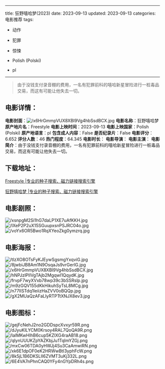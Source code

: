 
---
title: 狂野嘻哈梦(2023)
date: 2023-09-13
updated: 2023-09-13
categories: 电影推荐
tags:
- 动作
- 犯罪
- 惊悚

- Polish (Polski)
- pl
---


> 由于没钱支付录音棚的费用，一名有犯罪前科的嘻哈新星冒险进行一桩毒品交易，而这有可能让他失去一切。

## **电影详情**：

**电影封面**：<img src="https://image.tmdb.org/t/p/w200/x6HrGmmpVUX8XBI9Vg4hbSsdBCX.jpg" alt="/x6HrGmmpVUX8XBI9Vg4hbSsdBCX.jpg" title="/x6HrGmmpVUX8XBI9Vg4hbSsdBCX.jpg">
**电影名称**：狂野嘻哈梦
**原产地片名**：Freestyle
**电影上映时间**：2023-09-13
**电影上映国家**：Polish (Polski)
**原产地语言**：pl
**包含成人内容**：False
**是否纪录片**：False
**电影评分**：6.652
**评分人数**：46
**热门程度**：64.345
**电影时长**：
**电影导演**：
**电影主演**：
**电影简介**：由于没钱支付录音棚的费用，一名有犯罪前科的嘻哈新星冒险进行一桩毒品交易，而这有可能让他失去一切。

## **下载地址**：
[Freestyle |专业的种子搜索、磁力链接搜索引擎](https://movie.amd794.com:2083/?search=Freestyle&ordering=&mode=match_phrase&page_size=10&page=1)

[狂野嘻哈梦 |专业的种子搜索、磁力链接搜索引擎](https://movie.amd794.com:2083/?search=%E7%8B%82%E9%87%8E%E5%98%BB%E5%93%88%E6%A2%A6&ordering=&mode=match_phrase&page_size=10&page=1)
 

## **电影剧照**：
<img src="https://image.tmdb.org/t/p/original/xsnpgM2Si1hG7daLP1XE7uAfKKH.jpg" alt="/xsnpgM2Si1hG7daLP1XE7uAfKKH.jpg" title="/xsnpgM2Si1hG7daLP1XE7uAfKKH.jpg"><img src="https://image.tmdb.org/t/p/original/lXeP2P2uX15SGuupxsnPSJRC04o.jpg" alt="/lXeP2P2uX15SGuupxsnPSJRC04o.jpg" title="/lXeP2P2uX15SGuupxsnPSJRC04o.jpg"><img src="https://image.tmdb.org/t/p/original/voYx6OR5Bwo1RqXYeoZkg0ymzrq.jpg" alt="/voYx6OR5Bwo1RqXYeoZkg0ymzrq.jpg" title="/voYx6OR5Bwo1RqXYeoZkg0ymzrq.jpg">

## **电影海报**：
<img src="https://image.tmdb.org/t/p/original/tlzXO8OTsFyKJEywSgsmgYxqviG.jpg" alt="/tlzXO8OTsFyKJEywSgsmgYxqviG.jpg" title="/tlzXO8OTsFyKJEywSgsmgYxqviG.jpg"><img src="https://image.tmdb.org/t/p/original/8jwbiJB8Am1N9OsqaJs9vrGerlG.jpg" alt="/8jwbiJB8Am1N9OsqaJs9vrGerlG.jpg" title="/8jwbiJB8Am1N9OsqaJs9vrGerlG.jpg"><img src="https://image.tmdb.org/t/p/original/x6HrGmmpVUX8XBI9Vg4hbSsdBCX.jpg" alt="/x6HrGmmpVUX8XBI9Vg4hbSsdBCX.jpg" title="/x6HrGmmpVUX8XBI9Vg4hbSsdBCX.jpg"><img src="https://image.tmdb.org/t/p/original/hNPJzlPlIVgTAjb2Mgqwl1QqydK.jpg" alt="/hNPJzlPlIVgTAjb2Mgqwl1QqydK.jpg" title="/hNPJzlPlIVgTAjb2Mgqwl1QqydK.jpg"><img src="https://image.tmdb.org/t/p/original/frvpF7wyXVxb78wp39c3bSSRslp.jpg" alt="/frvpF7wyXVxb78wp39c3bSSRslp.jpg" title="/frvpF7wyXVxb78wp39c3bSSRslp.jpg"><img src="https://image.tmdb.org/t/p/original/m9zGQV155dKkHikuhSyTsL8MCg.jpg" alt="/m9zGQV155dKkHikuhSyTsL8MCg.jpg" title="/m9zGQV155dKkHikuhSyTsL8MCg.jpg"><img src="https://image.tmdb.org/t/p/original/n77IISTdq1leiizHaZVV0oBQQp.jpg" alt="/n77IISTdq1leiizHaZVV0oBQQp.jpg" title="/n77IISTdq1leiizHaZVV0oBQQp.jpg"><img src="https://image.tmdb.org/t/p/original/gX2MUaQzAFaLIyRTPTtXNJX8ev3.jpg" alt="/gX2MUaQzAFaLIyRTPTtXNJX8ev3.jpg" title="/gX2MUaQzAFaLIyRTPTtXNJX8ev3.jpg">

## **电影图标**：
<img src="https://image.tmdb.org/t/p/original/gejFcNehJ2no2GDDspcXvxyr59R.png" alt="/gejFcNehJ2no2GDDspcXvxyr59R.png" title="/gejFcNehJ2no2GDDspcXvxyr59R.png"><img src="https://image.tmdb.org/t/p/original/dJyuKlLYCM0Krsoy4RAL7QoQA9R.png" alt="/dJyuKlLYCM0Krsoy4RAL7QoQA9R.png" title="/dJyuKlLYCM0Krsoy4RAL7QoQA9R.png"><img src="https://image.tmdb.org/t/p/original/lalMKwHIhB6cup5KZlXG4raAB18.png" alt="/lalMKwHIhB6cup5KZlXG4raAB18.png" title="/lalMKwHIhB6cup5KZlXG4raAB18.png"><img src="https://image.tmdb.org/t/p/original/qlynUUUKZpYAZKbjJu1TqlmYZGj.png" alt="/qlynUUUKZpYAZKbjJu1TqlmYZGj.png" title="/qlynUUUKZpYAZKbjJu1TqlmYZGj.png"><img src="https://image.tmdb.org/t/p/original/mxCw06TDA0yHWJj4Su3CaAmwiRN.png" alt="/mxCw06TDA0yHWJj4Su3CaAmwiRN.png" title="/mxCw06TDA0yHWJj4Su3CaAmwiRN.png"><img src="https://image.tmdb.org/t/p/original/xk6E1dpOF0eK2HRWwBtI3yphFcW.png" alt="/xk6E1dpOF0eK2HRWwBtI3yphFcW.png" title="/xk6E1dpOF0eK2HRWwBtI3yphFcW.png"><img src="https://image.tmdb.org/t/p/original/8k5jL1B6DKSLlI6ZVMT3uKj332L.png" alt="/8k5jL1B6DKSLlI6ZVMT3uKj332L.png" title="/8k5jL1B6DKSLlI6ZVMT3uKj332L.png"><img src="https://image.tmdb.org/t/p/original/6E4VA7nPhnCAQ0YFy4nGYpDRh4s.png" alt="/6E4VA7nPhnCAQ0YFy4nGYpDRh4s.png" title="/6E4VA7nPhnCAQ0YFy4nGYpDRh4s.png">
